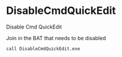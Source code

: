 # DisableCmdQuickEdit
Disable Cmd QuickEdit

Join in the BAT that needs to be disabled

    call DisableCmdQuickEdit.exe
